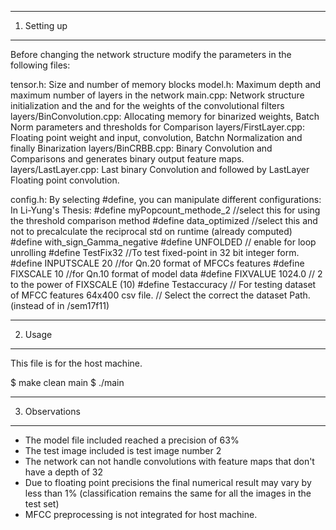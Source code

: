 ---------------------------------------------------------
1. Setting up
---------------------------------------------------------

Before changing the network structure modify the parameters in the following files:

tensor.h: 	Size and number of memory blocks
model.h: 	Maximum depth and maximum number of layers in the network
main.cpp: 	Network structure initialization and the and for the
        	weights of the convolutional filters
layers/BinConvolution.cpp:	Allocating memory for binarized weights, Batch Norm parameters and thresholds for Comparison
layers/FirstLayer.cpp:		Floating point weight and input, convolution, Batchn Normalization and finally Binarization
layers/BinCRBB.cpp:		Binary Convolution and Comparisons and generates binary output feature maps.
layers/LastLayer.cpp:		Last binary Convolution and followed by LastLayer Floating point convolution.

config.h:	By selecting #define, you can manipulate different configurations:
		    In Li-Yung's Thesis:
			#define myPopcount_methode_2  //select this for using the threshold comparison method
			#define data_optimized        //select this and not to precalculate the reciprocal std on runtime (already computed)
			#define with_sign_Gamma_negative
			#define UNFOLDED		// enable for loop unrolling
			#define TestFix32         //To test fixed-point in 32 bit integer form.
			#define INPUTSCALE  20   //for Qn.20 format of MFCCs features
			#define FIXSCALE    10   //for Qn.10 format of model data 
			#define FIXVALUE    1024.0 // 2 to the power of FIXSCALE (10)
			#define Testaccuracy    // For testing dataset of MFCC features 64x400 csv file.
						// Select the correct the dataset Path. (instead of in /sem17f11)

---------------------------------------------------------
2. Usage
---------------------------------------------------------
This file is for the host machine.

$ make clean main
$ ./main

---------------------------------------------------------
3. Observations
---------------------------------------------------------

- The model file included reached a precision of 63%
- The test image included is test image number 2
- The network can not handle convolutions with feature maps
  that don't have a depth of 32
- Due to floating point precisions the final numerical result may vary
  by less than 1% (classification remains the same for all the images in
  the test set)
- MFCC preprocessing is not integrated for host machine.
